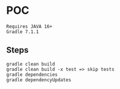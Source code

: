 # POC

```
Requires JAVA 16+
Gradle 7.1.1
```

## Steps

```
gradle clean build 
gradle clean build -x test => skip tests
gradle dependencies
gradle dependencyUpdates
```